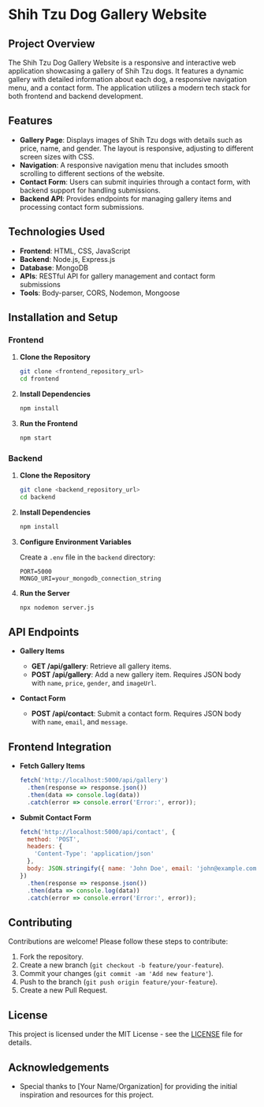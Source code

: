 # Shih Tzu Dog Gallery Website

## Project Overview

The Shih Tzu Dog Gallery Website is a responsive and interactive web application showcasing a gallery of Shih Tzu dogs. It features a dynamic gallery with detailed information about each dog, a responsive navigation menu, and a contact form. The application utilizes a modern tech stack for both frontend and backend development.

## Features

- **Gallery Page**: Displays images of Shih Tzu dogs with details such as price, name, and gender. The layout is responsive, adjusting to different screen sizes with CSS.
- **Navigation**: A responsive navigation menu that includes smooth scrolling to different sections of the website.
- **Contact Form**: Users can submit inquiries through a contact form, with backend support for handling submissions.
- **Backend API**: Provides endpoints for managing gallery items and processing contact form submissions.

## Technologies Used

- **Frontend**: HTML, CSS, JavaScript
- **Backend**: Node.js, Express.js
- **Database**: MongoDB
- **APIs**: RESTful API for gallery management and contact form submissions
- **Tools**: Body-parser, CORS, Nodemon, Mongoose

## Installation and Setup

### Frontend

1. **Clone the Repository**

   ```bash
   git clone <frontend_repository_url>
   cd frontend
   ```

2. **Install Dependencies**

   ```bash
   npm install
   ```

3. **Run the Frontend**

   ```bash
   npm start
   ```

### Backend

1. **Clone the Repository**

   ```bash
   git clone <backend_repository_url>
   cd backend
   ```

2. **Install Dependencies**

   ```bash
   npm install
   ```

3. **Configure Environment Variables**

   Create a `.env` file in the `backend` directory:

   ```env
   PORT=5000
   MONGO_URI=your_mongodb_connection_string
   ```

4. **Run the Server**

   ```bash
   npx nodemon server.js
   ```

## API Endpoints

- **Gallery Items**
  - **GET /api/gallery**: Retrieve all gallery items.
  - **POST /api/gallery**: Add a new gallery item. Requires JSON body with `name`, `price`, `gender`, and `imageUrl`.

- **Contact Form**
  - **POST /api/contact**: Submit a contact form. Requires JSON body with `name`, `email`, and `message`.

## Frontend Integration

- **Fetch Gallery Items**

  ```javascript
  fetch('http://localhost:5000/api/gallery')
    .then(response => response.json())
    .then(data => console.log(data))
    .catch(error => console.error('Error:', error));
  ```

- **Submit Contact Form**

  ```javascript
  fetch('http://localhost:5000/api/contact', {
    method: 'POST',
    headers: {
      'Content-Type': 'application/json'
    },
    body: JSON.stringify({ name: 'John Doe', email: 'john@example.com', message: 'Hello!' })
  })
    .then(response => response.json())
    .then(data => console.log(data))
    .catch(error => console.error('Error:', error));
  ```

## Contributing

Contributions are welcome! Please follow these steps to contribute:

1. Fork the repository.
2. Create a new branch (`git checkout -b feature/your-feature`).
3. Commit your changes (`git commit -am 'Add new feature'`).
4. Push to the branch (`git push origin feature/your-feature`).
5. Create a new Pull Request.

## License

This project is licensed under the MIT License - see the [LICENSE](LICENSE) file for details.

## Acknowledgements

- Special thanks to [Your Name/Organization] for providing the initial inspiration and resources for this project.

